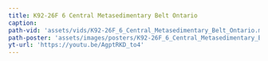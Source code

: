 ```yaml
---
title: K92-26F 6 Central Metasedimentary Belt Ontario
caption:
path-vid: 'assets/vids/K92-26F_6_Central_Metasedimentary_Belt_Ontario.mp4'
path-poster: 'assets/images/posters/K92-26F_6_Central_Metasedimentary_Belt_Ontario.jpg'
yt-url: 'https://youtu.be/AgptRKD_to4'
---
```

